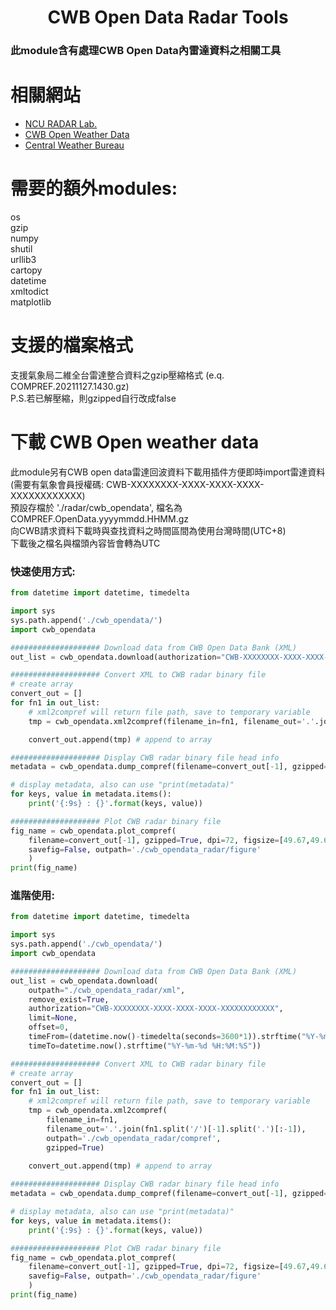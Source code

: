 <h1 align="center">CWB Open Data Radar Tools</h1>

### 此module含有處理CWB Open Data內雷達資料之相關工具


# 相關網站
* [NCU RADAR Lab.](http://radar.atm.ncu.edu.tw)
* [CWB Open Weather Data](https://opendata.cwb.gov.tw)
* [Central Weather Bureau](https://www.cwb.gov.tw)

# 需要的額外modules:
os<br>
gzip<br>
numpy<br>
shutil<br>
urllib3<br>
cartopy<br>
datetime<br>
xmltodict<br>
matplotlib<br>

# 支援的檔案格式
支援氣象局二維全台雷達整合資料之gzip壓縮格式 (e.q. COMPREF.20211127.1430.gz)<br>
P.S.若已解壓縮，則gzipped自行改成false


# 下載 CWB Open weather data
此module另有CWB open data雷達回波資料下載用插件方便即時import雷達資料<br>
(需要有氣象會員授權碼: CWB-XXXXXXXX-XXXX-XXXX-XXXX-XXXXXXXXXXXX)<br>
預設存檔於 './radar/cwb_opendata', 檔名為COMPREF.OpenData.yyyymmdd.HHMM.gz<br>
向CWB請求資料下載時與查找資料之時間區間為使用台灣時間(UTC+8)<br>
下載後之檔名與檔頭內容皆會轉為UTC<br>

### 快速使用方式:
```python
from datetime import datetime, timedelta

import sys
sys.path.append('./cwb_opendata/')
import cwb_opendata

#################### Download data from CWB Open Data Bank (XML)
out_list = cwb_opendata.download(authorization="CWB-XXXXXXXX-XXXX-XXXX-XXXX-XXXXXXXXXXXX")

#################### Convert XML to CWB radar binary file
# create array
convert_out = []
for fn1 in out_list:
    # xml2compref will return file path, save to temporary variable
    tmp = cwb_opendata.xml2compref(filename_in=fn1, filename_out='.'.join(fn1.split('/')[-1].split('.')[:-1]))

    convert_out.append(tmp) # append to array

#################### Display CWB radar binary file head info
metadata = cwb_opendata.dump_compref(filename=convert_out[-1], gzipped=True)

# display metadata, also can use "print(metadata)"
for keys, value in metadata.items():
    print('{:9s} : {}'.format(keys, value))

#################### Plot CWB radar binary file
fig_name = cwb_opendata.plot_compref(
    filename=convert_out[-1], gzipped=True, dpi=72, figsize=[49.67,49.67],
    savefig=False, outpath='./cwb_opendata_radar/figure'
    )
print(fig_name)
```

### 進階使用:
```python
from datetime import datetime, timedelta

import sys
sys.path.append('./cwb_opendata/')
import cwb_opendata

#################### Download data from CWB Open Data Bank (XML)
out_list = cwb_opendata.download(
    outpath="./cwb_opendata_radar/xml",
    remove_exist=True,
    authorization="CWB-XXXXXXXX-XXXX-XXXX-XXXX-XXXXXXXXXXXX",
    limit=None,
    offset=0,
    timeFrom=(datetime.now()-timedelta(seconds=3600*1)).strftime("%Y-%m-%d %H:%M:%S"),
    timeTo=datetime.now().strftime("%Y-%m-%d %H:%M:%S"))

#################### Convert XML to CWB radar binary file
# create array
convert_out = []
for fn1 in out_list:
    # xml2compref will return file path, save to temporary variable
    tmp = cwb_opendata.xml2compref(
        filename_in=fn1,
        filename_out='.'.join(fn1.split('/')[-1].split('.')[:-1]),
        outpath='./cwb_opendata_radar/compref',
        gzipped=True)
    
    convert_out.append(tmp) # append to array

#################### Display CWB radar binary file head info
metadata = cwb_opendata.dump_compref(filename=convert_out[-1], gzipped=True)

# display metadata, also can use "print(metadata)"
for keys, value in metadata.items():
    print('{:9s} : {}'.format(keys, value))

#################### Plot CWB radar binary file
fig_name = cwb_opendata.plot_compref(
    filename=convert_out[-1], gzipped=True, dpi=72, figsize=[49.67,49.67],
    savefig=False, outpath='./cwb_opendata_radar/figure'
    )
print(fig_name)
```
